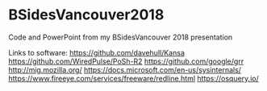 # BSidesVancouver2018
Code and PowerPoint from my BSidesVancouver 2018 presentation

Links to software:
  https://github.com/davehull/Kansa
  https://github.com/WiredPulse/PoSh-R2
  https://github.com/google/grr
  http://mig.mozilla.org/
  https://docs.microsoft.com/en-us/sysinternals/
  https://www.fireeye.com/services/freeware/redline.html
  https://osquery.io/
